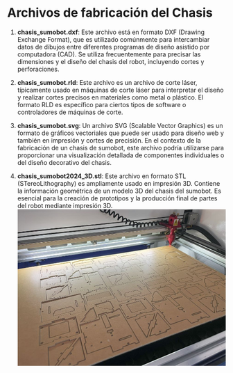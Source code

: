 # Archivos de fabricación del Chasis
1. **chasis_sumobot.dxf**: Este archivo está en formato DXF (Drawing Exchange Format), que es utilizado comúnmente para intercambiar datos de dibujos entre diferentes programas de diseño asistido por computadora (CAD). Se utiliza frecuentemente para precisar las dimensiones y el diseño del chasis del robot, incluyendo cortes y perforaciones.

2. **chasis_sumobot.rld**: Este archivo es un archivo de corte láser, típicamente usado en máquinas de corte láser para interpretar el diseño y realizar cortes precisos en materiales como metal o plástico. El formato RLD es específico para ciertos tipos de software o controladores de máquinas de corte.

3. **chasis_sumobot.svg**: Un archivo SVG (Scalable Vector Graphics) es un formato de gráficos vectoriales que puede ser usado para diseño web y también en impresión y cortes de precisión. En el contexto de la fabricación de un chasis de sumobot, este archivo podría utilizarse para proporcionar una visualización detallada de componentes individuales o del diseño decorativo del chasis.

4. **chasis_sumobot2024_3D.stl**: Este archivo en formato STL (STereoLithography) es ampliamente usado en impresión 3D. Contiene la información geométrica de un modelo 3D del chasis del sumobot. Es esencial para la creación de prototipos y la producción final de partes del robot mediante impresión 3D.
![Imagen Corte](https://github.com/Universidad-Cenfotec/Sumobot/blob/main/imagenes/corte_chasis.jpg)
